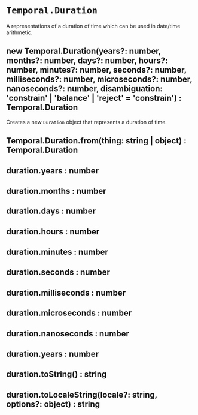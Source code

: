 # `Temporal.Duration`

A representations of a duration of time which can be used in date/time arithmetic.

## new Temporal.Duration(years?: number, months?: number, days?: number, hours?: number, minutes?: number, seconds?: number, milliseconds?: number, microseconds?: number, nanoseconds?: number, disambiguation: 'constrain' | 'balance' | 'reject' = 'constrain') : Temporal.Duration

Creates a new `Duration` object that represents a duration of time.

## Temporal.Duration.from(thing: string | object) : Temporal.Duration

## duration.years : number

## duration.months : number

## duration.days : number

## duration.hours : number

## duration.minutes : number

## duration.seconds : number

## duration.milliseconds : number

## duration.microseconds : number

## duration.nanoseconds : number

## duration.years : number

## duration.toString() : string

## duration.toLocaleString(locale?: string, options?: object) : string

<script type="application/javascript" src="./prism.js"></script>
<link rel="stylesheet" type="text/css" href="./prism.css">
